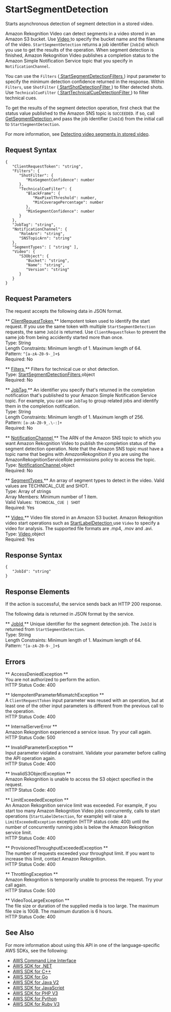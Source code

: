 # StartSegmentDetection<a name="API_StartSegmentDetection"></a>

Starts asynchronous detection of segment detection in a stored video\.

Amazon Rekognition Video can detect segments in a video stored in an Amazon S3 bucket\. Use [ Video ](API_Video.md) to specify the bucket name and the filename of the video\. `StartSegmentDetection` returns a job identifier \(`JobId`\) which you use to get the results of the operation\. When segment detection is finished, Amazon Rekognition Video publishes a completion status to the Amazon Simple Notification Service topic that you specify in `NotificationChannel`\.

You can use the `Filters` \([ StartSegmentDetectionFilters ](API_StartSegmentDetectionFilters.md)\) input parameter to specify the minimum detection confidence returned in the response\. Within `Filters`, use `ShotFilter` \([ StartShotDetectionFilter ](API_StartShotDetectionFilter.md)\) to filter detected shots\. Use `TechnicalCueFilter` \([ StartTechnicalCueDetectionFilter ](API_StartTechnicalCueDetectionFilter.md)\) to filter technical cues\. 

To get the results of the segment detection operation, first check that the status value published to the Amazon SNS topic is `SUCCEEDED`\. if so, call [ GetSegmentDetection ](API_GetSegmentDetection.md) and pass the job identifier \(`JobId`\) from the initial call to `StartSegmentDetection`\. 

For more information, see [Detecting video segments in stored video](segments.md)\. 

## Request Syntax<a name="API_StartSegmentDetection_RequestSyntax"></a>

```
{
   "ClientRequestToken": "string",
   "Filters": { 
      "ShotFilter": { 
         "MinSegmentConfidence": number
      },
      "TechnicalCueFilter": { 
         "BlackFrame": { 
            "MaxPixelThreshold": number,
            "MinCoveragePercentage": number
         },
         "MinSegmentConfidence": number
      }
   },
   "JobTag": "string",
   "NotificationChannel": { 
      "RoleArn": "string",
      "SNSTopicArn": "string"
   },
   "SegmentTypes": [ "string" ],
   "Video": { 
      "S3Object": { 
         "Bucket": "string",
         "Name": "string",
         "Version": "string"
      }
   }
}
```

## Request Parameters<a name="API_StartSegmentDetection_RequestParameters"></a>

The request accepts the following data in JSON format\.

 ** [ ClientRequestToken ](#API_StartSegmentDetection_RequestSyntax) **   <a name="rekognition-StartSegmentDetection-request-ClientRequestToken"></a>
Idempotent token used to identify the start request\. If you use the same token with multiple `StartSegmentDetection` requests, the same `JobId` is returned\. Use `ClientRequestToken` to prevent the same job from being accidently started more than once\.   
Type: String  
Length Constraints: Minimum length of 1\. Maximum length of 64\.  
Pattern: `^[a-zA-Z0-9-_]+$`   
Required: No

 ** [ Filters ](#API_StartSegmentDetection_RequestSyntax) **   <a name="rekognition-StartSegmentDetection-request-Filters"></a>
Filters for technical cue or shot detection\.  
Type: [ StartSegmentDetectionFilters ](API_StartSegmentDetectionFilters.md) object  
Required: No

 ** [ JobTag ](#API_StartSegmentDetection_RequestSyntax) **   <a name="rekognition-StartSegmentDetection-request-JobTag"></a>
An identifier you specify that's returned in the completion notification that's published to your Amazon Simple Notification Service topic\. For example, you can use `JobTag` to group related jobs and identify them in the completion notification\.  
Type: String  
Length Constraints: Minimum length of 1\. Maximum length of 256\.  
Pattern: `[a-zA-Z0-9_.\-:]+`   
Required: No

 ** [ NotificationChannel ](#API_StartSegmentDetection_RequestSyntax) **   <a name="rekognition-StartSegmentDetection-request-NotificationChannel"></a>
The ARN of the Amazon SNS topic to which you want Amazon Rekognition Video to publish the completion status of the segment detection operation\. Note that the Amazon SNS topic must have a topic name that begins with *AmazonRekognition* if you are using the AmazonRekognitionServiceRole permissions policy to access the topic\.  
Type: [ NotificationChannel ](API_NotificationChannel.md) object  
Required: No

 ** [ SegmentTypes ](#API_StartSegmentDetection_RequestSyntax) **   <a name="rekognition-StartSegmentDetection-request-SegmentTypes"></a>
An array of segment types to detect in the video\. Valid values are TECHNICAL\_CUE and SHOT\.  
Type: Array of strings  
Array Members: Minimum number of 1 item\.  
Valid Values:` TECHNICAL_CUE | SHOT`   
Required: Yes

 ** [ Video ](#API_StartSegmentDetection_RequestSyntax) **   <a name="rekognition-StartSegmentDetection-request-Video"></a>
Video file stored in an Amazon S3 bucket\. Amazon Rekognition video start operations such as [ StartLabelDetection ](API_StartLabelDetection.md) use `Video` to specify a video for analysis\. The supported file formats are \.mp4, \.mov and \.avi\.  
Type: [ Video ](API_Video.md) object  
Required: Yes

## Response Syntax<a name="API_StartSegmentDetection_ResponseSyntax"></a>

```
{
   "JobId": "string"
}
```

## Response Elements<a name="API_StartSegmentDetection_ResponseElements"></a>

If the action is successful, the service sends back an HTTP 200 response\.

The following data is returned in JSON format by the service\.

 ** [ JobId ](#API_StartSegmentDetection_ResponseSyntax) **   <a name="rekognition-StartSegmentDetection-response-JobId"></a>
Unique identifier for the segment detection job\. The `JobId` is returned from `StartSegmentDetection`\.   
Type: String  
Length Constraints: Minimum length of 1\. Maximum length of 64\.  
Pattern: `^[a-zA-Z0-9-_]+$` 

## Errors<a name="API_StartSegmentDetection_Errors"></a>

 ** AccessDeniedException **   
You are not authorized to perform the action\.  
HTTP Status Code: 400

 ** IdempotentParameterMismatchException **   
A `ClientRequestToken` input parameter was reused with an operation, but at least one of the other input parameters is different from the previous call to the operation\.  
HTTP Status Code: 400

 ** InternalServerError **   
Amazon Rekognition experienced a service issue\. Try your call again\.  
HTTP Status Code: 500

 ** InvalidParameterException **   
Input parameter violated a constraint\. Validate your parameter before calling the API operation again\.  
HTTP Status Code: 400

 ** InvalidS3ObjectException **   
Amazon Rekognition is unable to access the S3 object specified in the request\.  
HTTP Status Code: 400

 ** LimitExceededException **   
An Amazon Rekognition service limit was exceeded\. For example, if you start too many Amazon Rekognition Video jobs concurrently, calls to start operations \(`StartLabelDetection`, for example\) will raise a `LimitExceededException` exception \(HTTP status code: 400\) until the number of concurrently running jobs is below the Amazon Rekognition service limit\.   
HTTP Status Code: 400

 ** ProvisionedThroughputExceededException **   
The number of requests exceeded your throughput limit\. If you want to increase this limit, contact Amazon Rekognition\.  
HTTP Status Code: 400

 ** ThrottlingException **   
Amazon Rekognition is temporarily unable to process the request\. Try your call again\.  
HTTP Status Code: 500

 ** VideoTooLargeException **   
The file size or duration of the supplied media is too large\. The maximum file size is 10GB\. The maximum duration is 6 hours\.   
HTTP Status Code: 400

## See Also<a name="API_StartSegmentDetection_SeeAlso"></a>

For more information about using this API in one of the language\-specific AWS SDKs, see the following:
+  [ AWS Command Line Interface](https://docs.aws.amazon.com/goto/aws-cli/rekognition-2016-06-27/StartSegmentDetection) 
+  [ AWS SDK for \.NET](https://docs.aws.amazon.com/goto/DotNetSDKV3/rekognition-2016-06-27/StartSegmentDetection) 
+  [ AWS SDK for C\+\+](https://docs.aws.amazon.com/goto/SdkForCpp/rekognition-2016-06-27/StartSegmentDetection) 
+  [ AWS SDK for Go](https://docs.aws.amazon.com/goto/SdkForGoV1/rekognition-2016-06-27/StartSegmentDetection) 
+  [ AWS SDK for Java V2](https://docs.aws.amazon.com/goto/SdkForJavaV2/rekognition-2016-06-27/StartSegmentDetection) 
+  [ AWS SDK for JavaScript](https://docs.aws.amazon.com/goto/AWSJavaScriptSDK/rekognition-2016-06-27/StartSegmentDetection) 
+  [ AWS SDK for PHP V3](https://docs.aws.amazon.com/goto/SdkForPHPV3/rekognition-2016-06-27/StartSegmentDetection) 
+  [ AWS SDK for Python](https://docs.aws.amazon.com/goto/boto3/rekognition-2016-06-27/StartSegmentDetection) 
+  [ AWS SDK for Ruby V3](https://docs.aws.amazon.com/goto/SdkForRubyV3/rekognition-2016-06-27/StartSegmentDetection) 